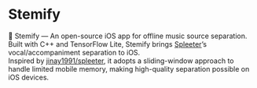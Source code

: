 # Stemify
🎵 Stemify — An open-source iOS app for offline music source separation.  
Built with C++ and TensorFlow Lite, Stemify brings [Spleeter](https://github.com/deezer/spleeter)’s vocal/accompaniment separation to iOS.  
Inspired by [jinay1991/spleeter](https://github.com/jinay1991/spleeter), it adopts a sliding-window approach to handle limited mobile memory, making high-quality separation possible on iOS devices.

